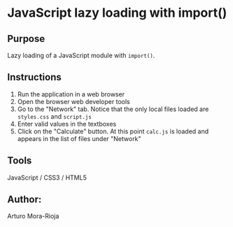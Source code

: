 # JavaScript lazy loading with import()

## Purpose
Lazy loading of a JavaScript module with `import()`.

## Instructions

1. Run the application in a web browser
2. Open the browser web developer tools
3. Go to the "Network" tab. Notice that the only local files loaded are `styles.css` and `script.js`
4. Enter valid values in the textboxes
5. Click on the "Calculate" button. At this point `calc.js` is loaded and appears in the list of files under "Network"

## Tools
JavaScript / CSS3 / HTML5

## Author:
Arturo Mora-Rioja